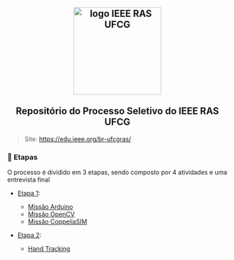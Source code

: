 <h2 align="center">
    <img src="https://avatars.githubusercontent.com/u/47573703?s=200&v=4" alt="logo IEEE RAS UFCG" height="200" width="200"></br></br>
    Repositório do Processo Seletivo do IEEE RAS UFCG
</h2>

> Site: https://edu.ieee.org/br-ufcgras/

### 📜 Etapas
O processo é dividido em 3 etapas, sendo composto por 4 atividades e uma entrevista final
- [Etapa 1](./Etapa1):
    - [Missão Arduino](./Etapa1/Arduino)
    - [Missão OpenCV](./Etapa1/OpenCV)
    - [Missão CoppeliaSIM](./Etapa1/CoppeliaSim)

- [Etapa 2](./Etapa2):
    - [Hand Tracking](./Etapa2/HandTracking/)
